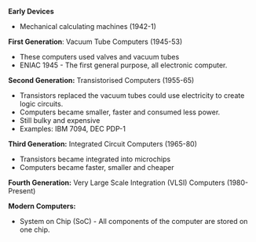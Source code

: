 
**Early Devices**
- Mechanical calculating machines (1942-1)


**First Generation**: Vacuum Tube Computers (1945-53)
- These computers used valves and vacuum tubes 
- ENIAC 1945 - The first general purpose, all electronic computer. 

**Second Generation:** Transistorised Computers (1955-65)
- Transistors replaced the vacuum tubes could use electricity to create logic circuits. 
- Computers became smaller, faster and consumed less power.
- Still bulky and expensive
- Examples: IBM 7094, DEC PDP-1

**Third Generation:** Integrated Circuit Computers (1965-80)
- Transistors became integrated into microchips
- Computers became faster, smaller and cheaper

**Fourth Generation:** Very Large Scale Integration (VLSI) Computers (1980-Present) 

**Modern Computers:**
- System on Chip (SoC) - All components of the computer are stored on one chip. 